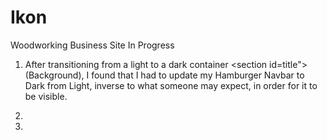 # Ikon
Woodworking Business Site In Progress

1) After transitioning from a light to a dark container <section id=title"> (Background), I found that I had to update my Hamburger Navbar to Dark from Light, inverse to what someone may expect, in order for it to be visible.

2) 
3) 
